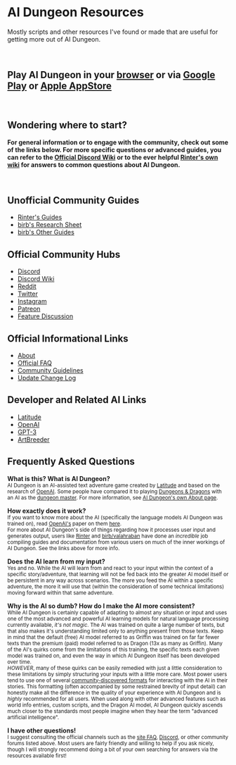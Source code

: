 # AI Dungeon Resources
Mostly scripts and other resources I've found or made that are useful for getting more out of AI Dungeon.

<br />

## Play AI Dungeon in your [browser](https://play.aidungeon.io/) or via [Google Play](https://play.google.com/store/apps/details?id=com.aidungeon) or [Apple AppStore](https://apps.apple.com/us/app/ai-dungeon/id1491268416)

<br />

## Wondering where to start?
**For general information or to engage with the community, check out some of the links below. For more specific questions or advanced guides, you can refer to the [Official Discord Wiki](https://wiki.aidungeon.io/wiki/Main_Page) or to the ever helpful [Rinter's own wiki](https://github.com/RinterWaptor/AID-research/wiki/General-WI-FAQ) for answers to common questions about AI Dungeon.**

<br />

## Unofficial Community Guides
- [Rinter's Guides](https://github.com/RinterWaptor/AID-research/wiki)
- [birb's Research Sheet](https://github.com/valahraban/AID-World-Info-research-sheet/blob/main/AID%20WI%20Research%20Sheet.md)
- [birb's Other Guides](https://github.com/valahraban/AID-World-Info-research-sheet/tree/main/docs)

## Official Community Hubs
- [Discord](https://discord.gg/JpgsTF3)
- [Discord Wiki](https://wiki.aidungeon.io/wiki/Main_Page)
- [Reddit](https://www.reddit.com/r/AIDungeon/)
- [Twitter](https://twitter.com/AiDungeon)
- [Instagram](https://www.instagram.com/aidungeon/)
- [Patreon](https://www.patreon.com/AIDungeon)
- [Feature Discussion](https://features.aidungeon.io/)

## Official Informational Links
- [About](https://play.aidungeon.io/main/about)
- [Official FAQ](https://play.aidungeon.io/main/frequentlyAskedQuestions)
- [Community Guidelines](https://play.aidungeon.io/main/communityGuidelines)
- [Update Change Log](https://play.aidungeon.io/main/allUpdates)

## Developer and Related AI Links
- [Latitude](https://latitude.io/)
- [OpenAI](https://openai.com/)
- [GPT-3](https://arxiv.org/abs/2005.14165)
- [ArtBreeder](https://www.artbreeder.com/)

## Frequently Asked Questions

**What is this? What is AI Dungeon?** <br />
<sub>AI Dungeon is an AI-assisted text adventure game created by [Latitude](https://latitude.io/) and based on the research of [OpenAI](https://openai.com/). Some people have compared it to playing [Dungeons & Dragons](https://en.wikipedia.org/wiki/Dungeons_%26_Dragons) with an AI as the [dungeon master](https://www.youtube.com/watch?v=dKMFLPtmSoQ). For more information, see [AI Dungeon's own About page](https://play.aidungeon.io/main/about).</sub>

**How exactly does it work?** <br />
<sub>If you want to know more about the AI (specifically the language models AI Dungeon was trained on), read [OpenAI's](https://openai.com/) paper on them [here](https://arxiv.org/abs/2005.14165). <br />
For more about AI Dungeon's side of things regarding how it processes user input and generates output, users like [Rinter](https://github.com/RinterWaptor) and [birb/valahraban](https://github.com/valahraban) have done an *incredible* job compiling guides and documentation from various users on much of the inner workings of AI Dungeon. See the links above for more info.</sub>

**Does the AI learn from my input?** <br />
<sub>Yes and no. While the AI will learn from and react to your input within the context of a specific story/adventure, that learning will not be fed back into the greater AI model itself or be persistent in any way across scenarios. The more you feed the AI within a specific adventure, the more it will use that (within the consideration of some technical limitations) moving forward within that same adventure.</sub>

**Why is the AI so dumb? How do I make the AI more consistent?** <br />
<sub>While AI Dungeon is certainly capable of adapting to almost any situation or input and uses one of the most advanced and powerful AI learning models for natural language processing currently available, *it's not magic*. The AI was trained on quite a large number of texts, but that also makes it's understanding limited only to anything present from those texts. Keep in mind that the default (free) AI model referred to as Griffin was trained on far far fewer texts than the premium (paid) model referred to as Dragon (13x as many as Griffin). Many of the AI's quirks come from the limitations of this training, the specific texts each given model was trained on, and even the way in which AI Dungeon itself has been developed over time. <br /> 
*HOWEVER*, many of these quirks can be easily remedied with just a little consideration to these limitations by simply structuring your inputs with a little more care. Most power users tend to use one of several [community-discovered formats](https://github.com/valahraban/AID-World-Info-research-sheet/blob/main/AID%20WI%20Research%20Sheet.md#world-info-and-formatting) for interacting with the AI in their stories. This formatting (often accompanied by some restrained brevity of input detail) can honestly make all the difference in the quality of your experience with AI Dungeon and is *highly* recommended for all users. When used along with other advanced features such as world info entries, custom scripts, and  the Dragon AI model, AI Dungeon quickly ascends much closer to the standards most people imagine when they hear the term "advanced artificial intelligence".</sub>

**I have other questions!** <br />
<sub>I suggest consulting the official channels such as the [site FAQ](https://play.aidungeon.io/main/frequentlyAskedQuestions), [Discord](https://discord.gg/JpgsTF3), or other community forums listed above. Most users are fairly friendly and willing to help if you ask nicely, though I will strongly recommend doing a bit of your own searching for answers via the resources available first!</sub>
